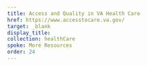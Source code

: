```yaml
---
title: Access and Quality in VA Health Care
href: https://www.accesstocare.va.gov/
target: _blank
display_title:
collection: healthCare
spoke: More Resources
order: 24
---
```

